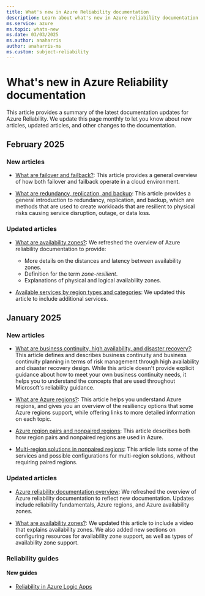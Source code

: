 ```yaml
---
title: What's new in Azure Reliability documentation
description: Learn about what's new in Azure reliability documentation
ms.service: azure
ms.topic: whats-new
ms.date: 03/03/2025
ms.author: anaharris
author: anaharris-ms
ms.custom: subject-reliability
---
```


# What's new in Azure Reliability documentation


This article provides a summary of the latest documentation updates for Azure Reliability. We update this page monthly to let you know about new articles, updated articles, and other changes to the documentation.
## February 2025

### New articles

- [What are failover and failback?](./concept-failover-failback.md): This article provides a general overview of how both failover and failback operate in a cloud environment. 

- [What are redundancy, replication, and backup](./concept-redundancy-replication-backup.md): This article provides a general introduction to redundancy, replication, and backup, which are methods that are used to create workloads that are resilient to physical risks causing service disruption, outage, or data loss.


### Updated articles

- [What are availability zones?](./availability-zones-overview.md): We refreshed the overview of Azure reliability documentation to provide:
   - More details on the distances and latency between availability zones.
   - Definition for the term *zone-resilient*.
   - Explanations of physical and logical availability zones. 

- [Available services by region types and categories](./availability-service-by-category.md): We updated this article to include additional services.

## January 2025

### New articles

- [What are business continuity, high availability, and disaster recovery?](./concept-business-continuity-high-availability-disaster-recovery.md): 
This article defines and describes business continuity and business continuity planning in terms of risk management through high availability and disaster recovery design. While this article doesn't provide explicit guidance about how to meet your own business continuity needs, it helps you to understand the concepts that are used throughout Microsoft's reliability guidance.

- [What are Azure regions?](./regions-overview.md): This article helps you understand Azure regions, and gives you an overview of the resiliency options that some Azure regions support, while offering links to more detailed information on each topic.

- [Azure region pairs and nonpaired regions](./regions-overview.md): This article describes both how region pairs and nonpaired regions are used in Azure.

- [Multi-region solutions in nonpaired regions](./regions-multi-region-nonpaired.md): This article lists some of the services and possible configurations for multi-region solutions, without requiring paired regions.
 
### Updated articles

- [Azure reliability documentation overview](./overview.md): We refreshed the overview of Azure reliability documentation to reflect new documentation. Updates include reliability fundamentals, Azure regions, and Azure availability zones.

- [What are availability zones?](./availability-zones-overview.md): We updated this article to include a video that explains availability zones. We also added new sections on configuring resources for availability zone support, as well as types of availability zone support.

### Reliability guides

#### New guides

- [Reliability in Azure Logic Apps](reliability-logic-apps.md)

<!-- docutune:ignoreNextStep -->
